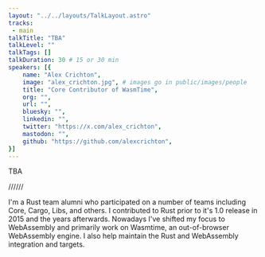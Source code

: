 ```yaml
---
layout: "../../layouts/TalkLayout.astro"
tracks: 
 - main
talkTitle: "TBA"
talkLevel: ""
talkTags: []
talkDuration: 30 # 15 or 30 min
speakers: [{
    name: "Alex Crichton",
    image: "alex_crichton.jpg", # images go in public/images/people
    title: "Core Contributor of WasmTime",
    org: "",
    url: "",
    bluesky: "",
    linkedin: "",
    twitter: "https://x.com/alex_crichton",
    mastodon: "",
    github: "https://github.com/alexcrichton",
}]
---
```


TBA

////// <!-- sepatator between abstract and bio -->

I'm a Rust team alumni who participated on a number of teams including Core, Cargo, Libs, and others. I contributed to Rust prior to it's 1.0 release in 2015 and the years afterwards. Nowadays I've shifted my focus to WebAssembly and primarily work on Wasmtime, an out-of-browser WebAssembly engine. I also help maintain the Rust and WebAssembly integration and targets.


